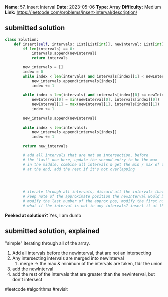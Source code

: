 **Name**: 57. Insert Interval
**Date:** 2023-05-06
**Type:** Array
**Difficulty:** Medium
**Link:** https://leetcode.com/problems/insert-interval/description/


## submitted solution
```python
class Solution:
    def insert(self, intervals: List[List[int]], newInterval: List[int]) -> List[List[int]]:
        if len(intervals) == 0:
            intervals.append(newInterval)
            return intervals 

        new_intervals = []
        index = 0
        while index < len(intervals) and intervals[index][1] < newInterval[0]:
            new_intervals.append(intervals[index])
            index += 1
        
        while index < len(intervals) and intervals[index][0] <= newInterval[1]:
            newInterval[0] = min(newInterval[0], intervals[index][0])
            newInterval[1] = max(newInterval[1], intervals[index][1])
            index += 1
        
        new_intervals.append(newInterval)
        
        while index < len(intervals):
            new_intervals.append(intervals[index])
            index += 1
    
        return new_intervals

        # add all intervals that are not an intersection, before
        # the "last" one here, update the second entry to be the max
        # in the middle, combine all intervals & get the min / max of the interval
        # at the end, add the rest if it's not overlapping
            
            


        # iterate through all intervals, discard all the intervals that are a subset of the newInterval
        # keep note of the approximate position the newInterval would be inserted in
        # modify the last number of the approx pos, modify the first number of the approx pos
        # what if the interval is not in any intervals? insert it at the pos then? what if it gets inserted before? what if it gets inserted last?

```

**Peeked at solution?:** Yes, I am dumb

## submitted solution, explained

"simple" iterating through all of the array.

1. Add all intervals before the newinterval, that are not an intersecting
2. Any intersecting intervals are merged into newInterval
	1. merge -> the max & minimum of the intervals are taken, tldr the union
3. add the newInterval
4. add the rest of the intervals that are greater than the newInterval, but don't intersect

#leetcode #algorithms #revisit